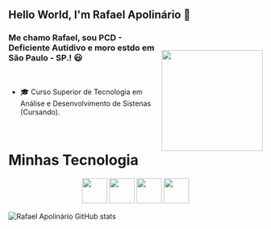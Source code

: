 <p align="center"><enter><h2> Hello World, I'm Rafael Apolinário 👋 </h2></enter></p>
<img style="margin-top: 40px;" align="right" width="200px" src="https://i.pinimg.com/originals/2b/cc/0e/2bcc0e11960ebe99ec2c4d402328a970.gif">


### Me chamo Rafael, sou PCD - Deficiente Autidivo e moro estdo em São Paulo - SP.! 😃
<br />

- 🎓 Curso Superior de Tecnologia em Análise e Desenvolvimento de Sistenas (Cursando).
<br />

# Minhas Tecnologia

<p align="center">
<img src="https://cdn.jsdelivr.net/gh/devicons/devicon@latest/icons/python/python-original-wordmark.svg" width="50px"/>
<img src="https://cdn.jsdelivr.net/gh/devicons/devicon@latest/icons/github/github-original-wordmark.svg" width="50px"/>
<img src="https://cdn.jsdelivr.net/gh/devicons/devicon@latest/icons/photoshop/photoshop-original.svg" width="50px"/>
<img src="https://cdn.jsdelivr.net/gh/devicons/devicon@latest/icons/vscode/vscode-original.svg" width="50px"/>


</p>


![Rafael Apolinário GitHub stats](https://github-readme-stats.vercel.app/api?username=RafaelApolinario90&show_icons=true&theme=dracula)



<!--
**RafaelApolinario90/RafaelApolinario90** is a ✨ _special_ ✨ repository because its `README.md` (this file) appears on your GitHub profile.

Here are some ideas to get you started:

- 🔭 I’m currently working on ...
- 🌱 I’m currently learning ...
- 👯 I’m looking to collaborate on ...
- 🤔 I’m looking for help with ...
- 💬 Ask me about ...
- 📫 How to reach me: ...
- 😄 Pronouns: ...
- ⚡ Fun fact: ...
-->
